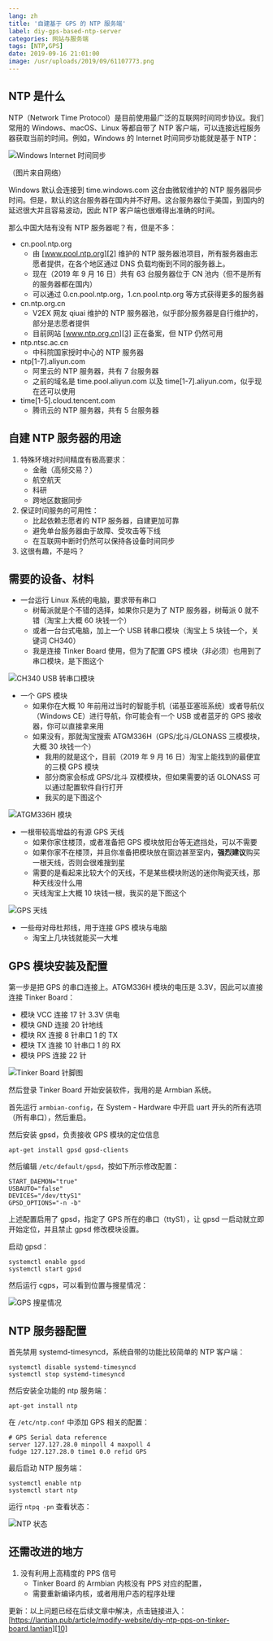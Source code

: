 ```yaml
---
lang: zh
title: '自建基于 GPS 的 NTP 服务端'
label: diy-gps-based-ntp-server
categories: 网站与服务端
tags: [NTP,GPS]
date: 2019-09-16 21:01:00
image: /usr/uploads/2019/09/61107773.png
---
```

NTP 是什么
---------

NTP（Network Time Protocol）是目前使用最广泛的互联网时间同步协议。我们常用的 Windows、macOS、Linux 等都自带了 NTP 客户端，可以连接远程服务器获取当前的时间。例如，Windows 的 Internet 时间同步功能就是基于 NTP：

![Windows Internet 时间同步][1]

（图片来自网络）

Windows 默认会连接到 time.windows.com 这台由微软维护的 NTP 服务器同步时间。但是，默认的这台服务器在国内并不好用。这台服务器位于美国，到国内的延迟很大并且容易波动，因此 NTP 客户端也很难得出准确的时间。

那么中国大陆有没有 NTP 服务器呢？有，但是不多：

- cn.pool.ntp.org
  - 由 [www.pool.ntp.org][2] 维护的 NTP 服务器池项目，所有服务器由志愿者提供，在各个地区通过 DNS 负载均衡到不同的服务器上。
  - 现在（2019 年 9 月 16 日）共有 63 台服务器位于 CN 池内（但不是所有的服务器都在国内）
  - 可以通过 0.cn.pool.ntp.org，1.cn.pool.ntp.org 等方式获得更多的服务器
- cn.ntp.org.cn
  - V2EX 网友 qiuai 维护的 NTP 服务器池，似乎部分服务器是自行维护的，部分是志愿者提供
  - 目前网站 [www.ntp.org.cn][3] 正在备案，但 NTP 仍然可用
- ntp.ntsc.ac.cn
  - 中科院国家授时中心的 NTP 服务器
- ntp[1-7].aliyun.com
  - 阿里云的 NTP 服务器，共有 7 台服务器
  - 之前的域名是 time.pool.aliyun.com 以及 time[1-7].aliyun.com，似乎现在还可以使用
- time[1-5].cloud.tencent.com
  - 腾讯云的 NTP 服务器，共有 5 台服务器

自建 NTP 服务器的用途
------------------

1. 特殊环境对时间精度有极高要求：
   - 金融（高频交易？）
   - 航空航天
   - 科研
   - 跨地区数据同步
2. 保证时间服务的可用性：
   - 比起依赖志愿者的 NTP 服务器，自建更加可靠
   - 避免单台服务器由于故障、受攻击等下线
   - 在互联网中断时仍然可以保持各设备时间同步
3. 这很有趣，不是吗？

需要的设备、材料
--------------

- 一台运行 Linux 系统的电脑，要求带有串口
  - 树莓派就是个不错的选择，如果你只是为了 NTP 服务器，树莓派 0 就不错（淘宝上大概 60 块钱一个）
  - 或者一台台式电脑，加上一个 USB 转串口模块（淘宝上 5 块钱一个，关键词 CH340）
  - 我是连接 Tinker Board 使用，但为了配置 GPS 模块（非必须）也用到了串口模块，是下图这个

![CH340 USB 转串口模块][4]

- 一个 GPS 模块
  - 如果你在大概 10 年前用过当时的智能手机（诺基亚塞班系统）或者导航仪（Windows CE）进行导航，你可能会有一个 USB 或者蓝牙的 GPS 接收器，你可以直接拿来用
  - 如果没有，那就淘宝搜索 ATGM336H（GPS/北斗/GLONASS 三模模块，大概 30 块钱一个）
    - 我用的就是这个，目前（2019 年 9 月 16 日）淘宝上能找到的最便宜的三模 GPS 模块
    - 部分商家会标成 GPS/北斗 双模模块，但如果需要的话 GLONASS 可以通过配置软件自行打开
    - 我买的是下图这个

![ATGM336H 模块][5]

- 一根带较高增益的有源 GPS 天线
  - 如果你家住楼顶，或者准备把 GPS 模块放阳台等无遮挡处，可以不需要
  - 如果你家不在楼顶，并且你准备把模块放在窗边甚至室内，**强烈建议**购买一根天线，否则会很难搜到星
  - 需要的是看起来比较大个的天线，不是某些模块附送的迷你陶瓷天线，那种天线没什么用
  - 天线淘宝上大概 10 块钱一根，我买的是下图这个

![GPS 天线][6]

- 一些母对母杜邦线，用于连接 GPS 模块与电脑
  - 淘宝上几块钱就能买一大堆

GPS 模块安装及配置
----------------

第一步是把 GPS 的串口连接上。ATGM336H 模块的电压是 3.3V，因此可以直接连接 Tinker Board：

- 模块 VCC 连接 17 针 3.3V 供电
- 模块 GND 连接 20 针地线
- 模块 RX 连接 8 针串口 1 的 TX
- 模块 TX 连接 10 针串口 1 的 RX
- 模块 PPS 连接 22 针

![Tinker Board 针脚图][7]

然后登录 Tinker Board 开始安装软件，我用的是 Armbian 系统。

首先运行 `armbian-config`，在 System - Hardware 中开启 uart 开头的所有选项（所有串口），然后重启。

然后安装 gpsd，负责接收 GPS 模块的定位信息

    apt-get install gpsd gpsd-clients

然后编辑 `/etc/default/gpsd`，按如下所示修改配置：

    START_DAEMON="true"
    USBAUTO="false"
    DEVICES="/dev/ttyS1"
    GPSD_OPTIONS="-n -b"

上述配置启用了 gpsd，指定了 GPS 所在的串口（ttyS1），让 gpsd 一启动就立即开始定位，并且禁止 gpsd 修改模块设置。

启动 gpsd：

    systemctl enable gpsd
    systemctl start gpsd

然后运行 cgps，可以看到位置与搜星情况：

![GPS 搜星情况][8]

NTP 服务器配置
-------------

首先禁用 systemd-timesyncd，系统自带的功能比较简单的 NTP 客户端：

    systemctl disable systemd-timesyncd
    systemctl stop systemd-timesyncd

然后安装全功能的 ntp 服务端：

    apt-get install ntp

在 `/etc/ntp.conf` 中添加 GPS 相关的配置：

    # GPS Serial data reference
    server 127.127.28.0 minpoll 4 maxpoll 4
    fudge 127.127.28.0 time1 0.0 refid GPS

最后启动 NTP 服务端：

    systemctl enable ntp
    systemctl start ntp

运行 `ntpq -pn` 查看状态：

![NTP 状态][9]

还需改进的地方
------------

1. 没有利用上高精度的 PPS 信号
   - Tinker Board 的 Armbian 内核没有 PPS 对应的配置，
   - 需要重新编译内核，或者用用户态的程序处理

更新：以上问题已经在后续文章中解决，点击链接进入：[https://lantian.pub/article/modify-website/diy-ntp-pps-on-tinker-board.lantian][10]


  [1]: /usr/uploads/2019/09/51126337.jpg
  [2]: http://www.pool.ntp.org
  [3]: http://www.ntp.org.cn
  [4]: /usr/uploads/2019/09/4242908871.jpg
  [5]: /usr/uploads/2019/09/2614025970.jpg
  [6]: /usr/uploads/2019/09/354608019.jpg
  [7]: /usr/uploads/2019/09/2308734009.png
  [8]: /usr/uploads/2019/09/32557744.png
  [9]: /usr/uploads/2019/09/61107773.png
  [10]: /article/modify-website/diy-ntp-pps-on-tinker-board.lantian